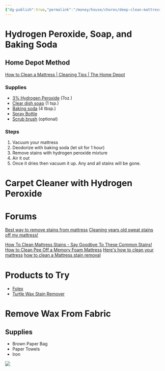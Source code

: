 ```yaml
---
{"dg-publish":true,"permalink":"/money/house/chores/deep-clean-mattress/","created":"Dec 15, 2023, 12:07 PM"}
---
```



# Hydrogen Peroxide, Soap, and Baking Soda

## Home Depot Method

[How to Clean a Mattress | Cleaning Tips | The Home Depot](https://www.youtube.com/watch?v=FMs5IMQTiJw)

### Supplies

- [3% Hydrogen Peroxide](https://www.walmart.com/ip/Equate-3-Hydrogen-Peroxide-USP-Antiseptic-32-fl-oz/530449963?athbdg=L1200&from=/search) (7oz.)
- [Clear dish soap](https://www.walmart.com/ip/Ivory-Ultra-Concentrated-Liquid-Dish-Soap-Classic-Fresh-Scent-24-fl-Ounce/14711750?athbdg=L1102&from=/search) (1 tsp.)
- [Baking soda](https://www.walmart.com/ip/Arm-Hammer-Pure-Baking-Soda-3-lbs/1776406028?athbdg=L1600&from=/search) (4 tbsp.)
- [Spray Bottle](https://www.homedepot.com/p/HDX-32oz-Empty-Spray-Bottle-HDX32102/320063601)
- [Scrub brush](https://www.walmart.com/ip/SUGARDAY-Scrub-Brush-Comfort-Grip-Stiff-Bristles-Heavy-Duty-Cleaning-Scrubber-for-Bathroom-Shower-Tub-Carpet-Floor-Pack-of-2-Blue/140807904) (optional)

### Steps

1. Vacuum your mattress
2. Deodorize with baking soda (let sit for 1 hour)
3. Remove stains with hydrogen peroxide mixture
4. Air it out
5. Once it dries then vacuum it up. Any and all stains will be gone.

# Carpet Cleaner with Hydrogen Peroxide

# Forums

[Best way to remove stains from mattress](https://www.reddit.com/r/howto/comments/155ur9p/best_way_to_remove_stains_from_mattress/)
[Cleaning years old sweat stains off my mattress!](https://www.reddit.com/r/CleaningTips/comments/tnmmgu/cleaning_years_old_sweat_stains_off_my_mattress/)

[How To Clean Mattress Stains - Say Goodbye To These Common Stains!](https://www.youtube.com/watch?v=Jug74hPtNWk)
[How to Clean Pee Off a Memory Foam Mattress](https://www.youtube.com/watch?v=bMIrhDO2ddc)
[Here's how to clean your mattress](https://www.youtube.com/watch?v=-VNNXiTprDI)
[how to clean a Mattress stain removal](https://www.youtube.com/watch?v=a9j49EblsxA)
# Products to Try

- [Folex](https://www.target.com/p/folex-instant-carpet-spot-remover-32-fl-oz/-/A-87538757)
- [Turtle Wax Stain Remover](https://www.walmart.com/ip/Turtle-Wax-T440R2W-OXY-Interior-1-Multi-Purpose-Cleaner-and-Stain-Remover-18-oz-Pack-of-2-with-Microfiber-Towel/1502518602)

# Remove Wax From Fabric

## Supplies

- Brown Paper Bag
- Paper Towels
- Iron

![](https://i.imgur.com/fMIjNMw.png)